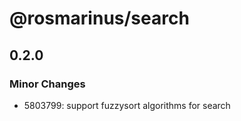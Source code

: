 # @rosmarinus/search

## 0.2.0

### Minor Changes

- 5803799: support fuzzysort algorithms for search
